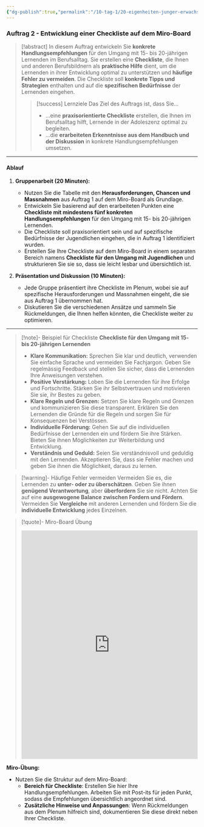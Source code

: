 ```yaml
---
{"dg-publish":true,"permalink":"/10-tag-1/20-eigenheiten-junger-erwachsener/03-2-eigenheiten/"}
---
```


### Auftrag 2 - Entwicklung einer Checkliste auf dem Miro-Board

>[!abstract] In diesem Auftrag entwickeln Sie **konkrete Handlungsempfehlungen** für den Umgang mit 15- bis 20-jährigen Lernenden im Berufsalltag. Sie erstellen eine **Checkliste**, die Ihnen und anderen Berufsbildnern als **praktische Hilfe** dient, um die Lernenden in ihrer Entwicklung optimal zu unterstützen und **häufige Fehler zu vermeiden**. Die Checkliste soll **konkrete Tipps und Strategien** enthalten und auf die **spezifischen Bedürfnisse** der Lernenden eingehen.
>
> > [!success] Lernziele
> > Das Ziel des Auftrags ist, dass Sie...
> > * ...eine **praxisorientierte Checkliste** erstellen, die Ihnen im Berufsalltag hilft, Lernende in der Adoleszenz optimal zu begleiten.
> > * ...die **erarbeiteten Erkenntnisse aus dem Handbuch und der Diskussion** in konkrete Handlungsempfehlungen umsetzen.

---

#### Ablauf

1. **Gruppenarbeit (20 Minuten):**
   - Nutzen Sie die Tabelle mit den **Herausforderungen, Chancen und Massnahmen** aus Auftrag 1 auf dem Miro-Board als Grundlage.
   - Entwickeln Sie basierend auf den erarbeiteten Punkten eine **Checkliste mit mindestens fünf konkreten Handlungsempfehlungen** für den Umgang mit 15- bis 20-jährigen Lernenden.
   - Die Checkliste soll praxisorientiert sein und auf spezifische Bedürfnisse der Jugendlichen eingehen, die in Auftrag 1 identifiziert wurden.
   - Erstellen Sie Ihre Checkliste auf dem Miro-Board in einem separaten Bereich namens **Checkliste für den Umgang mit Jugendlichen** und strukturieren Sie sie so, dass sie leicht lesbar und übersichtlich ist.

2. **Präsentation und Diskussion (10 Minuten):**
   - Jede Gruppe präsentiert ihre Checkliste im Plenum, wobei sie auf spezifische Herausforderungen und Massnahmen eingeht, die sie aus Auftrag 1 übernommen hat.
   - Diskutieren Sie die verschiedenen Ansätze und sammeln Sie Rückmeldungen, die Ihnen helfen könnten, die Checkliste weiter zu optimieren.

---

>[!note]- Beispiel für Checkliste 
>**Checkliste für den Umgang mit 15- bis 20-jährigen Lernenden**
>
>* **Klare Kommunikation:** Sprechen Sie klar und deutlich, verwenden Sie einfache Sprache und vermeiden Sie Fachjargon. Geben Sie regelmässig Feedback und stellen Sie sicher, dass die Lernenden Ihre Anweisungen verstehen.
>* **Positive Verstärkung:** Loben Sie die Lernenden für ihre Erfolge und Fortschritte. Stärken Sie ihr Selbstvertrauen und motivieren Sie sie, ihr Bestes zu geben.
>* **Klare Regeln und Grenzen:** Setzen Sie klare Regeln und Grenzen und kommunizieren Sie diese transparent. Erklären Sie den Lernenden die Gründe für die Regeln und sorgen Sie für Konsequenzen bei Verstössen.
>* **Individuelle Förderung:** Gehen Sie auf die individuellen Bedürfnisse der Lernenden ein und fördern Sie ihre Stärken. Bieten Sie ihnen Möglichkeiten zur Weiterbildung und Entwicklung.
>* **Verständnis und Geduld:** Seien Sie verständnisvoll und geduldig mit den Lernenden. Akzeptieren Sie, dass sie Fehler machen und geben Sie ihnen die Möglichkeit, daraus zu lernen.

>[!warning]- Häufige Fehler vermeiden
>Vermeiden Sie es, die Lernenden zu **unter- oder zu überschätzen**. Geben Sie ihnen **genügend Verantwortung**, aber **überfordern** Sie sie nicht. Achten Sie auf eine **ausgewogene Balance zwischen Fordern und Fördern**. Vermeiden Sie **Vergleiche** mit anderen Lernenden und fördern Sie die **individuelle Entwicklung** jedes Einzelnen.

>[!quote]- Miro-Board Übung
><iframe src="https://miro.com/app/live-embed/uXjVL6G9YHJ=/?moveToViewport=-300,-350,3600,2000" frameBorder="0" width="100%" height="600" allowFullScreen live-embed></iframe>

**Miro-Übung:**  
- Nutzen Sie die Struktur auf dem Miro-Board:
   - **Bereich für Checkliste**: Erstellen Sie hier Ihre Handlungsempfehlungen. Arbeiten Sie mit Post-its für jeden Punkt, sodass die Empfehlungen übersichtlich angeordnet sind.
   - **Zusätzliche Hinweise und Anpassungen**: Wenn Rückmeldungen aus dem Plenum hilfreich sind, dokumentieren Sie diese direkt neben Ihrer Checkliste.